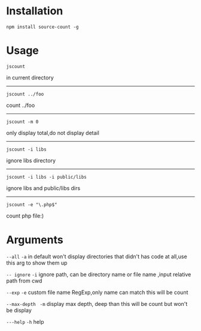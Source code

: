 Installation
======
```
npm install source-count -g
```

Usage
=======
```
jscount
```
in current directory

---------------

```
jscount ../foo
```
count ../foo

----------------

```
jscount -m 0
```
only display total,do not display detail

----------------

```
jscount -i libs
```
ignore libs directory

----------------

```
jscount -i libs -i public/libs
```
ignore libs and public/libs dirs

----------------

```
jscount -e "\.php$"
```
count php file:)

Arguments
=========
``` --all ``` ``` -a ```
in default won't display directories that didn't has code at all,use this arg to show them up

``` -- ignore ``` ``` -i ```
ignore path, can be directory name or file name ,input relative path from cwd

``` --exp ``` ``` -e ```
custom file name RegExp,only name can match this will be count

```--max-depth``` ``` -m```
display max depth, deep than this will be count but won't be display

```---help``` ```-h```
help